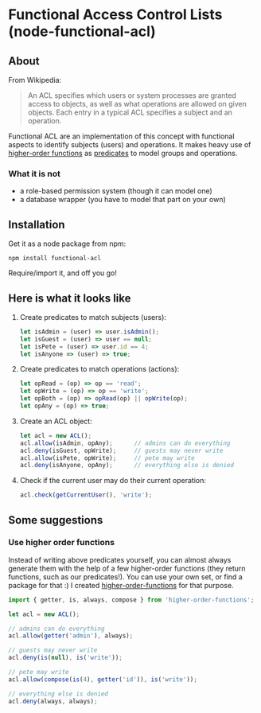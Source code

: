 # Functional Access Control Lists (node-functional-acl)

## About 

From Wikipedia:

>  An ACL specifies which users or system processes are granted access to objects, as well as what operations are allowed on given objects. Each entry in a typical ACL specifies a subject and an operation.

Functional ACL are an implementation of this concept with functional aspects to identify subjects (users) and operations. It makes heavy use of [higher-order functions](https://en.wikipedia.org/wiki/Higher-order_function) as [predicates](https://en.wikipedia.org/wiki/Predicate_(mathematical_logic)) to model groups and operations.

### What it is not

* a role-based permission system (though it can model one)
* a database wrapper (you have to model that part on your own)

## Installation

Get it as a node package from npm:

    npm install functional-acl

Require/import it, and off you go!

## Here is what it looks like 

1. Create predicates to match subjects (users):

    ```javascript
    let isAdmin = (user) => user.isAdmin();
    let isGuest = (user) => user == null;
    let isPete = (user) => user.id == 4;
    let isAnyone => (user) => true;
    ```

2. Create predicates to match operations (actions):
    
    ```javascript
    let opRead = (op) => op == 'read';
    let opWrite = (op) => op == 'write';
    let opBoth = (op) => opRead(op) || opWrite(op);
    let opAny = (op) => true;
    ```

3. Create an ACL object:

    ```javascript
    let acl = new ACL();
    acl.allow(isAdmin, opAny);      // admins can do everything
    acl.deny(isGuest, opWrite);     // guests may never write
    acl.allow(isPete, opWrite);     // pete may write
    acl.deny(isAnyone, opAny);      // everything else is denied
    ```

4. Check if the current user may do their current operation:

    ```javascript
    acl.check(getCurrentUser(), 'write');
    ```


## Some suggestions

### Use higher order functions

Instead of writing above predicates yourself, you can almost always generate them with the help of a few higher-order functions (they return functions, such as our predicates!). You can use your own set, or find a package for that :) I created [higher-order-functions](https://github.com/opatut/higher-order-functions) for that purpose.

```javascript
import { getter, is, always, compose } from 'higher-order-functions';

let acl = new ACL();

// admins can do everything
acl.allow(getter('admin'), always);                     

// guests may never write
acl.deny(is(null), is('write'));                        

// pete may write
acl.allow(compose(is(4), getter('id')), is('write'));   

// everything else is denied
acl.deny(always, always);                               
```



